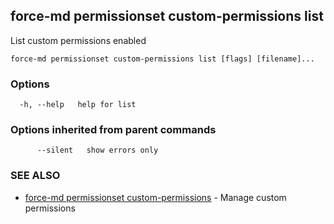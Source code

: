## force-md permissionset custom-permissions list

List custom permissions enabled

```
force-md permissionset custom-permissions list [flags] [filename]...
```

### Options

```
  -h, --help   help for list
```

### Options inherited from parent commands

```
      --silent   show errors only
```

### SEE ALSO

* [force-md permissionset custom-permissions](force-md_permissionset_custom-permissions.md)	 - Manage custom permissions

